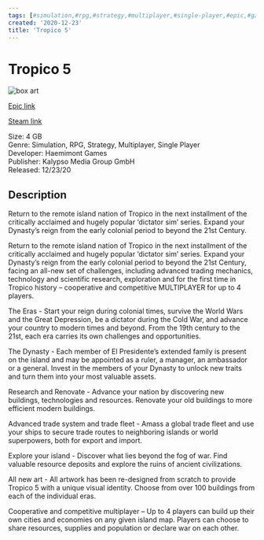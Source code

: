 ```yaml
---
tags: [#simulation,#rpg,#strategy,#multiplayer,#single-player,#epic,#game,#owned,#pc]
created: '2020-12-23'
title: 'Tropico 5'
---
```

# Tropico 5

![box art](https://cdn1.epicgames.com/7015c51a49be4592b5ba3ae2577723c5/offer/EGS_Tropico5_HaemimontGames_S5-1920x1080-bc07360268fcba08b9368670d7d8a40b.jpg?h=270&amp;resize=1&amp;w=480)

[Epic link](https://www.epicgames.com/store/en-US/p/tropico-5)

[Steam link](https://store.steampowered.com/app/245620/Tropico_5/?snr=1_7_7_151_150_1)

Size: 4 GB  
Genre: Simulation, RPG, Strategy, Multiplayer, Single Player  
Developer: Haemimont Games  
Publisher: Kalypso Media Group GmbH  
Released: 12/23/20  

## Description

Return to the remote island nation of Tropico in the next installment of the critically acclaimed and hugely popular ‘dictator sim’ series. Expand your Dynasty’s reign from the early colonial period to beyond the 21st Century.

Return to the remote island nation of Tropico in the next installment of the critically acclaimed and hugely popular ‘dictator sim’ series. Expand your Dynasty’s reign from the early colonial period to beyond the 21st Century, facing an all-new set of challenges, including advanced trading mechanics, technology and scientific research, exploration and for the first time in Tropico history – cooperative and competitive MULTIPLAYER for up to 4 players.

The Eras - Start your reign during colonial times, survive the World Wars and the Great Depression, be a dictator during the Cold War, and advance your country to modern times and beyond. From the 19th century to the 21st, each era carries its own challenges and opportunities.

The Dynasty - Each member of El Presidente’s extended family is present on the island and may be appointed as a ruler, a manager, an ambassador or a general. Invest in the members of your Dynasty to unlock new traits and turn them into your most valuable assets.

Research and Renovate - Advance your nation by discovering new buildings, technologies and resources. Renovate your old buildings to more efficient modern buildings.

Advanced trade system and trade fleet - Amass a global trade fleet and use your ships to secure trade routes to neighboring islands or world superpowers, both for export and import.

Explore your island - Discover what lies beyond the fog of war. Find valuable resource deposits and explore the ruins of ancient civilizations.

All new art - All artwork has been re-designed from scratch to provide Tropico 5 with a unique visual identity. Choose from over 100 buildings from each of the individual eras.

Cooperative and competitive multiplayer – Up to 4 players can build up their own cities and economies on any given island map. Players can choose to share resources, supplies and population or declare war on each other.
